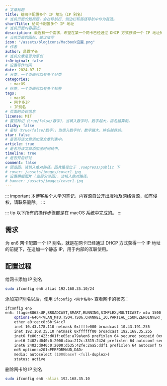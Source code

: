 ```yaml
---
# 文章标题
title: 给网卡配置多个 IP 地址（IP 别名）
# 当前页面的短标题，会在导航栏、侧边栏和路径导航中作为首选。
shortTitle: 给网卡配置多个 IP 地址
# 当前页面内容描述。
description: 最近有一个需求，希望在某一个网卡已经通过 DHCP 方式获得一个 IP 地址的前提下，在追加一个静态 IP，用于内部的互联使用，这里以 en6 网卡为例，记录一下配置过程。
# 当前页面的图标，建议填写
icon: "/assets/blogicons/Macbook设置.png"
# 作者
author: 昌霖学长
# 当前文章是否为原创
isOriginal: false
# 设置写作时间
date: 2024-07-17
# 分类，一个页面可以有多个分类
categories: 
  - macOS
# 标签，一个页面可以有多个标签
tags: 
  - macOS
  - 网卡多IP
  - IP别名
# 页面的协议信息
license: MIT 
# 置顶标记（true/false/数字），当填入数字时，数字越大，排名越靠前。
sticky: false
# 星标（true/false/数字），当填入数字时，数字越大，排名越靠前。
star: false
# 是否将该文章添加至文章列表中。
article: true
# 是否将该文章添加至时间线中。
timeline: true
# 是否开启评论
comment: false
# 预览图。请填入绝对路径。图片路径位于 .vuepress/public 下
# cover: /assets/images/cover1.jpg
# 设置横幅图片 (宽屏分享图)，请填入绝对路径。
# banner: /assets/images/cover1.jpg
---
```


::: important
本博客系个人学习笔记，内容源自公开出版物及网络资源，如有侵权，请联系删除。
:::

::: tip
以下所有的操作步骤都是在 macOS 系统中完成的。
:::

## 需求

为 en6 网卡配置一个 IP 别名，就是在网卡已经通过 DHCP 方式获得一个 IP 地址的前提下，在追加一个静态 IP，用于内部的互联使用。

## 配置过程

给网卡添加 IP 别名

```zsh
sudo ifconfig en6 alias 192.168.35.10/24
```

添加完IP别名以后，使用 `ifconfig <网卡名称>` 查看网卡的状态：

```zsh
ifconfig en6
en6: flags=8863<UP,BROADCAST,SMART,RUNNING,SIMPLEX,MULTICAST> mtu 1500
	options=6464<VLAN_MTU,TSO4,TSO6,CHANNEL_IO,PARTIAL_CSUM,ZEROINVERT_CSUM>
	ether a0:ce:c8:6b:94:c7
	inet 10.43.178.110 netmask 0xffffe000 broadcast 10.43.191.255
	inet 192.168.35.10 netmask 0xffffff00 broadcast 192.168.35.255
	inet6 fe80::423:d01f:e65e:a79a%en6 prefixlen 64 secured scopeid 0xd 
	inet6 2402:d040:0:2000:4ba:212c:3315:242d prefixlen 64 autoconf secured 
	inet6 2402:d040:0:2000:d535:42fe:2aa5:ddf1 prefixlen 64 autoconf temporary 
	nd6 options=201<PERFORMNUD,DAD>
	media: autoselect (1000baseT <full-duplex>)
	status: active
```

删除网卡的 IP 别名

```zsh
sudo ifconfig en6 -alias 192.168.35.10
```
